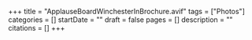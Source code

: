 +++
title = "ApplauseBoardWinchesterInBrochure.avif"
tags = ["Photos"]
categories = []
startDate = ""
draft = false
pages = []
description = ""
citations = []
+++
